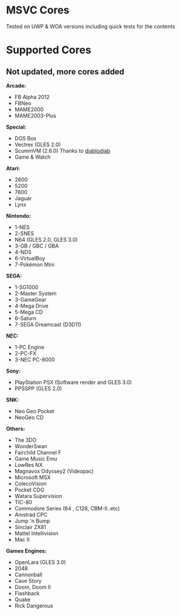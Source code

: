# MSVC Cores

Tested on UWP & WOA versions including quick tests for the contents



# Supported Cores
## Not updated, more cores added

<b>Arcade:</b>

-   FB Alpha 2012
-   FBNeo
-   MAME2000
-   MAME2003-Plus


<b>Special:</b>

-   DOS Box
-   Vectrex (GLES 2.0)
-   ScummVM (2.6.0) Thanks to [diablodiab](https://github.com/diablodiab)
-   Game & Watch


<b>Atari:</b>

-   2600
-   5200
-   7800
-   Jaguar
-   Lynx


<b>Nintendo:</b>

-   1-NES
-   2-SNES
-   N64 (GLES 2.0, GLES 3.0) 
-   3-GB / GBC / GBA
-   4-NDS
-   6-VirtualBoy
-   7-Pokémon Mini


<b>SEGA:</b>

-   1-SG1000
-   2-Master System
-   3-GameGear
-   4-Mega Drive
-   5-Mega CD
-   6-Saturn
-   7-SEGA Dreamcast (D3D11)


<b>NEC:</b>

-   1-PC Engine
-   2-PC-FX
-   3-NEC PC-8000


<b>Sony:</b>

-   PlayStation PSX (Software render and GLES 3.0)
-   PPSSPP (GLES 2.0)


<b>SNK:</b>

-   Neo Geo Pocket
-   NeoGeo CD


<b>Others:</b>

- The 3DO
- WonderSwan
- Fairchild Channel F
- Game Music Emu
- LowRes NX
- Magnavox Odyssey2 (Videopac)
- Microsoft MSX
- ColecoVision
- Pocket CDG
- Watara Supervision
- TIC-80
- Commodore Series (64 , C128, CBM-II..etc)
- Amstrad CPC
- Jump 'n Bump
- Sinclair ZX81
- Mattel Intellivision
- Mac II



<b>Games Engines:</b>

-   OpenLara (GLES 3.0)
-   2048
-   Cannonball
-   Cave Story
-   Doom, Doom II
-   Flashback
-   Quake
-   Rick Dangerous

